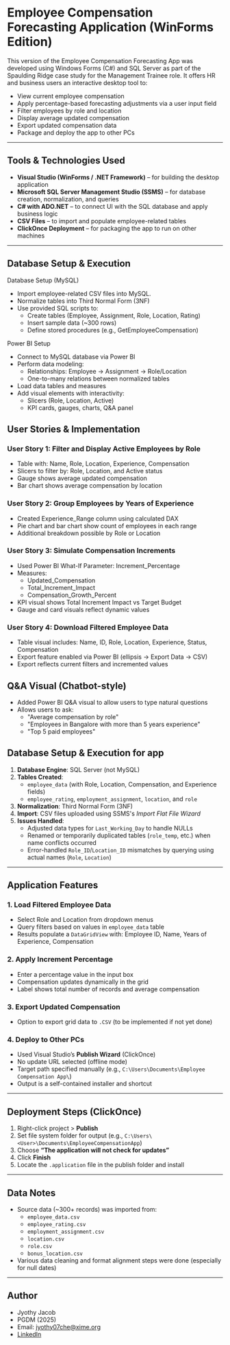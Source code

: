 # Employee Compensation Forecasting Application (WinForms Edition)

This version of the Employee Compensation Forecasting App was developed using Windows Forms (C#) and SQL Server as part of the Spaulding Ridge case study for the Management Trainee role. It offers HR and business users an interactive desktop tool to:

- View current employee compensation
- Apply percentage-based forecasting adjustments via a user input field
- Filter employees by role and location
- Display average updated compensation
- Export updated compensation data
- Package and deploy the app to other PCs

---

## Tools & Technologies Used

- **Visual Studio (WinForms / .NET Framework)** – for building the desktop application
- **Microsoft SQL Server Management Studio (SSMS)** – for database creation, normalization, and queries
- **C# with ADO.NET** – to connect UI with the SQL database and apply business logic
- **CSV Files** – to import and populate employee-related tables
- **ClickOnce Deployment** – for packaging the app to run on other machines

---
## Database Setup & Execution

Database Setup (MySQL)
- Import employee-related CSV files into MySQL.
- Normalize tables into Third Normal Form (3NF)
- Use provided SQL scripts to:
    * Create tables (Employee, Assignment, Role, Location, Rating)
    *  Insert sample data (~300 rows)
    *  Define stored procedures (e.g., GetEmployeeCompensation)

Power BI Setup
- Connect to MySQL database via Power BI
- Perform data modeling:
    * Relationships: Employee → Assignment → Role/Location
    * One-to-many relations between normalized tables
- Load data tables and measures
- Add visual elements with interactivity:
    * Slicers (Role, Location, Active)
    * KPI cards, gauges, charts, Q&A panel

## User Stories & Implementation

### User Story 1: Filter and Display Active Employees by Role
- Table with: Name, Role, Location, Experience, Compensation
- Slicers to filter by: Role, Location, and Active status
- Gauge shows average updated compensation
- Bar chart shows average compensation by location

### User Story 2: Group Employees by Years of Experience
- Created Experience_Range column using calculated DAX
- Pie chart and bar chart show count of employees in each range
- Additional breakdown possible by Role or Location

### User Story 3: Simulate Compensation Increments
- Used Power BI What-If Parameter: Increment_Percentage
- Measures:
   * Updated_Compensation
   * Total_Increment_Impact
   * Compensation_Growth_Percent
- KPI visual shows Total Increment Impact vs Target Budget
- Gauge and card visuals reflect dynamic values

### User Story 4: Download Filtered Employee Data
- Table visual includes: Name, ID, Role, Location, Experience, Status, Compensation
- Export feature enabled via Power BI (ellipsis → Export Data → CSV)
- Export reflects current filters and incremented values

## Q&A Visual (Chatbot-style)
- Added Power BI Q&A visual to allow users to type natural questions
- Allows users to ask:
    * "Average compensation by role"
    *  "Employees in Bangalore with more than 5 years experience"
    *  "Top 5 paid employees"

## Database Setup & Execution for app

1. **Database Engine**: SQL Server (not MySQL)
2. **Tables Created**:
   - `employee_data` (with Role, Location, Compensation, and Experience fields)
   - `employee_rating`, `employment_assignment`, `location`, and `role`
3. **Normalization**: Third Normal Form (3NF)
4. **Import**: CSV files uploaded using SSMS's *Import Flat File Wizard*
5. **Issues Handled**:
   - Adjusted data types for `Last_Working_Day` to handle NULLs
   - Renamed or temporarily duplicated tables (`role_temp`, etc.) when name conflicts occurred
   - Error-handled `Role_ID`/`Location_ID` mismatches by querying using actual names (`Role`, `Location`)

---

## Application Features

### 1. **Load Filtered Employee Data**
- Select Role and Location from dropdown menus
- Query filters based on values in `employee_data` table
- Results populate a `DataGridView` with: Employee ID, Name, Years of Experience, Compensation

### 2. **Apply Increment Percentage**
- Enter a percentage value in the input box
- Compensation updates dynamically in the grid
- Label shows total number of records and average compensation

### 3. **Export Updated Compensation**
- Option to export grid data to `.CSV` (to be implemented if not yet done)

### 4. **Deploy to Other PCs**
- Used Visual Studio’s **Publish Wizard** (ClickOnce)
- No update URL selected (offline mode)
- Target path specified manually (e.g., `C:\Users\Documents\Employee Compensation App\`)
- Output is a self-contained installer and shortcut

---

## Deployment Steps (ClickOnce)

1. Right-click project > **Publish**
2. Set file system folder for output (e.g., `C:\Users\<User>\Documents\EmployeeCompensationApp`)
3. Choose **“The application will not check for updates”**
4. Click **Finish**
5. Locate the `.application` file in the publish folder and install

---

## Data Notes

- Source data (~300+ records) was imported from:
   - `employee_data.csv`
   - `employee_rating.csv`
   - `employment_assignment.csv`
   - `location.csv`
   - `role.csv`
   - `bonus_location.csv`
- Various data cleaning and format alignment steps were done (especially for null dates)

---

## Author

- Jyothy Jacob  
- PGDM (2025)  
- Email: jyothy07che@xime.org  
- [LinkedIn](https://www.linkedin.com/in/jyothy-jacob/)
